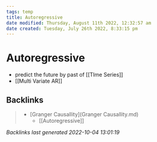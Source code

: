 ```yaml
---
tags: temp
title: Autoregressive
date modified: Thursday, August 11th 2022, 12:32:57 am
date created: Tuesday, July 26th 2022, 8:33:15 pm
---
```


# Autoregressive
- predict the future by past of [[TIme Series]]
- [[Multi Variate AR]]

## Backlinks

> - [Granger Causallity](Granger Causallity.md)
>   - [[Autoregressive]]

_Backlinks last generated 2022-10-04 13:01:19_
